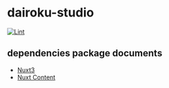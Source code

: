 # dairoku-studio

[![Lint](https://github.com/ken7253/d6/actions/workflows/lint.yml/badge.svg?branch=main)](https://github.com/ken7253/d6/actions/workflows/lint.yml)

## dependencies package documents

- [Nuxt3](https://v3.nuxtjs.org/)
- [Nuxt Content](https://content.nuxtjs.org/)
